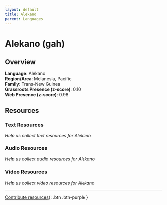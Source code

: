 ```yaml
---
layout: default
title: Alekano
parent: Languages
---
```


# Alekano (gah)

## Overview

**Language**: Alekano  
**Region/Area**: Melanesia, Pacific  
**Family**: Trans-New Guinea  
**Grassroots Presence (z-score)**: 0.10  
**Web Presence (z-score)**: 0.98  

## Resources

### Text Resources
*Help us collect text resources for Alekano*

### Audio Resources
*Help us collect audio resources for Alekano*

### Video Resources
*Help us collect video resources for Alekano*

---

[Contribute resources](https://forms.office.com/e/1SfLJx3u1r){: .btn .btn-purple }
